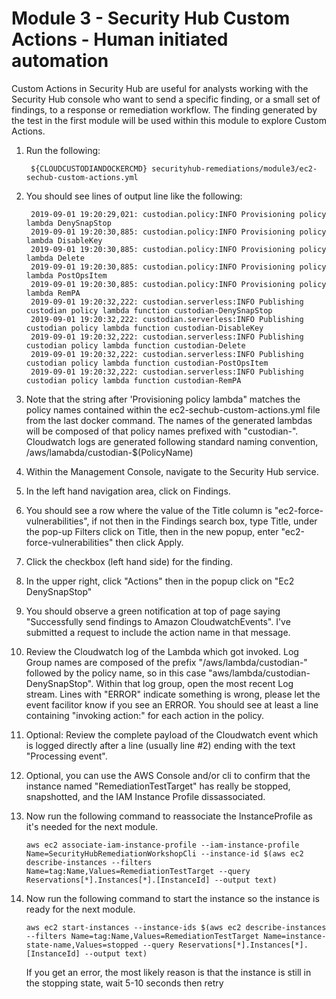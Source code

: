 # Module 3 - Security Hub Custom Actions - Human initiated automation

Custom Actions in Security Hub are useful for analysts working with the Security Hub console who want to send a specific finding, or a small set of findings, to a response or remediation workflow.
The finding generated by the test in the first module will be used within this module to explore Custom Actions.

1. Run the following:

        ${CLOUDCUSTODIANDOCKERCMD} securityhub-remediations/module3/ec2-sechub-custom-actions.yml

2. You should see lines of output line like the following:

        2019-09-01 19:20:29,021: custodian.policy:INFO Provisioning policy lambda DenySnapStop
        2019-09-01 19:20:30,885: custodian.policy:INFO Provisioning policy lambda DisableKey
        2019-09-01 19:20:30,885: custodian.policy:INFO Provisioning policy lambda Delete
        2019-09-01 19:20:30,885: custodian.policy:INFO Provisioning policy lambda PostOpsItem
        2019-09-01 19:20:30,885: custodian.policy:INFO Provisioning policy lambda RemPA
        2019-09-01 19:20:32,222: custodian.serverless:INFO Publishing custodian policy lambda function custodian-DenySnapStop
        2019-09-01 19:20:32,222: custodian.serverless:INFO Publishing custodian policy lambda function custodian-DisableKey
        2019-09-01 19:20:32,222: custodian.serverless:INFO Publishing custodian policy lambda function custodian-Delete
        2019-09-01 19:20:32,222: custodian.serverless:INFO Publishing custodian policy lambda function custodian-PostOpsItem
        2019-09-01 19:20:32,222: custodian.serverless:INFO Publishing custodian policy lambda function custodian-RemPA

3. Note that the string after 'Provisioning policy lambda" matches the policy names contained within the ec2-sechub-custom-actions.yml file from the last docker command.  The names of the generated lambdas will be composed of that policy names prefixed with "custodian-".  Cloudwatch logs are generated following standard naming convention, /aws/lamabda/custodian-$(PolicyName)
4. Within the Management Console, navigate to the Security Hub service.
5. In the left hand navigation area, click on Findings.
6. You should see a row where the value of the Title column is "ec2-force-vulnerabilities", if not then in the Findings search box, type Title, under the pop-up Filters click on Title, then in the new popup, enter "ec2-force-vulnerabilities" then click Apply.
7. Click the checkbox (left hand side) for the finding.
8. In the upper right, click "Actions" then in the popup click on "Ec2 DenySnapStop"
9. You should observe a green notification at top of page saying "Successfully send findings to Amazon CloudwatchEvents".  I've submitted a request to include the action name in that message.
10. Review the Cloudwatch log of the Lambda which got invoked.  Log Group names are composed of the prefix "/aws/lambda/custodian-" followed by the policy name, so in this case "aws/lambda/custodian-DenySnapStop". Within that log group, open the most recent Log stream.  Lines with "ERROR" indicate something is wrong, please let the event facilitor know if you see an ERROR.  You should see at least a line containing "invoking action:" for each action in the policy.
11. Optional: Review the complete payload of the Cloudwatch event which is logged directly after a line (usually line #2) ending with the text "Processing event".
12. Optional, you can use the AWS Console and/or cli to confirm that the instance named "RemediationTestTarget" has really be stopped, snapshotted, and the IAM Instance Profile dissassociated.
13. Now run the following command to reassociate the InstanceProfile as it's needed for the next module.

        aws ec2 associate-iam-instance-profile --iam-instance-profile Name=SecurityHubRemediationWorkshopCli --instance-id $(aws ec2 describe-instances --filters Name=tag:Name,Values=RemediationTestTarget --query Reservations[*].Instances[*].[InstanceId] --output text)

14. Now run the following command to start the instance so the instance is ready for the next module.

        aws ec2 start-instances --instance-ids $(aws ec2 describe-instances --filters Name=tag:Name,Values=RemediationTestTarget Name=instance-state-name,Values=stopped --query Reservations[*].Instances[*].[InstanceId] --output text)

    If you get an error, the most likely reason is that the instance is still in the stopping state, wait 5-10 seconds then retry
